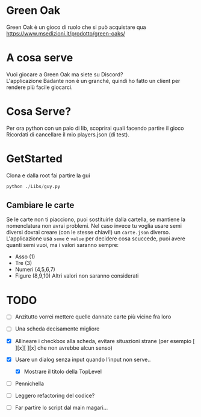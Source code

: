 # Green Oak
Green Oak è un gioco di ruolo che si può acquistare qua  
https://www.msedizioni.it/prodotto/green-oaks/



# A cosa serve
Vuoi giocare a Green Oak ma siete su Discord?  
L'applicazione Badante non è un granché, quindi ho fatto un client per rendere più facile giocarci.

# Cosa Serve?
Per ora python con un paio di lib, scoprirai quali facendo partire il gioco  
Ricordati di cancellare il mio players.json (di test).

# GetStarted
Clona e dalla root fai partire la gui
```python
python ./Libs/guy.py
```

## Cambiare le carte
Se le carte non ti piacciono, puoi sostituirle dalla cartella, se mantiene la nomenclatura non avrai problemi. 
Nel caso invece tu voglia usare semi diversi dovrai creare (con le stesse chiavi!) un `carte.json` diverso.  
L'applicazione usa `seme` e `value` per decidere cosa scuccede, puoi avere quanti semi vuoi, ma i valori saranno sempre: 
- Asso (1)
- Tre (3)
- Numeri (4,5,6,7)
- Figure (8,9,10)
Altri valori non saranno considerati

# TODO
- [ ] Anzitutto vorrei mettere quelle dannate carte più vicine fra loro
- [ ] Una scheda decisamente migliore
- [x] Allineare i checkbox alla scheda, evitare situazioni strane (per esempio [ ][x][ ][x] che non avrebbe alcun senso)
- [x] Usare un dialog senza input quando l'input non serve..
  - [x] Mostrare il titolo della TopLevel
- [ ] Pennichella
- [ ] Leggero refactoring del codice?
- [ ] Far partire lo script dal main magari...


